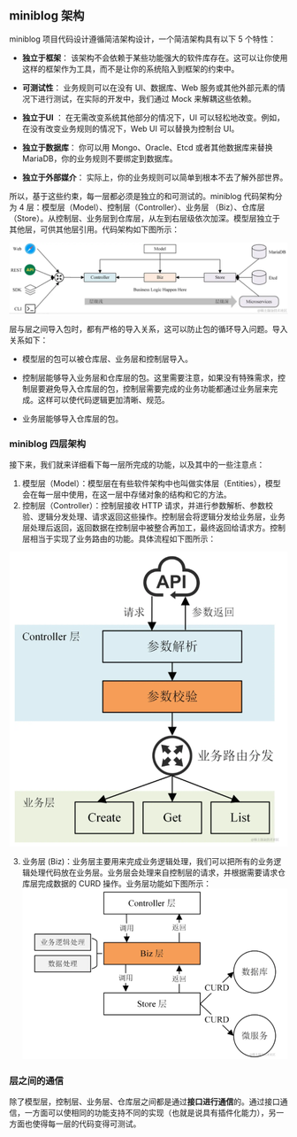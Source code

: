 ## miniblog 架构
miniblog 项目代码设计遵循简洁架构设计，一个简洁架构具有以下 5 个特性：

- **独立于框架**： 该架构不会依赖于某些功能强大的软件库存在。这可以让你使用这样的框架作为工具，而不是让你的系统陷入到框架的约束中。

- **可测试性**： 业务规则可以在没有 UI、数据库、Web 服务或其他外部元素的情况下进行测试，在实际的开发中，我们通过 Mock 来解耦这些依赖。

- **独立于UI** ： 在无需改变系统其他部分的情况下，UI 可以轻松地改变。例如，在没有改变业务规则的情况下，Web UI 可以替换为控制台 UI。

- **独立于数据库**： 你可以用 Mongo、Oracle、Etcd 或者其他数据库来替换 MariaDB，你的业务规则不要绑定到数据库。

- **独立于外部媒介**： 实际上，你的业务规则可以简单到根本不去了解外部世界。

所以，基于这些约束，每一层都必须是独立的和可测试的。miniblog 代码架构分为 4 层：模型层（Model）、控制层（Controller）、业务层 （Biz）、仓库层（Store）。从控制层、业务层到仓库层，从左到右层级依次加深。模型层独立于其他层，可供其他层引用。代码架构如下图所示：

![img.png](../../images/img.png)

层与层之间导入包时，都有严格的导入关系，这可以防止包的循环导入问题。导入关系如下：

- 模型层的包可以被仓库层、业务层和控制层导入。

- 控制层能够导入业务层和仓库层的包。这里需要注意，如果没有特殊需求，控制层要避免导入仓库层的包，控制层需要完成的业务功能都通过业务层来完成。这样可以使代码逻辑更加清晰、规范。

- 业务层能够导入仓库层的包。

### miniblog 四层架构
接下来，我们就来详细看下每一层所完成的功能，以及其中的一些注意点：

1. 模型层（Model）：模型层在有些软件架构中也叫做实体层（Entities），模型会在每一层中使用，在这一层中存储对象的结构和它的方法。
2. 控制层（Controller）：控制层接收 HTTP 请求，并进行参数解析、参数校验、逻辑分发处理、请求返回这些操作。控制层会将逻辑分发给业务层，业务层处理后返回，返回数据在控制层中被整合再加工，最终返回给请求方。控制层相当于实现了业务路由的功能。具体流程如下图所示：

![img.png](../../images/img2.png)

3. 业务层 (Biz)：业务层主要用来完成业务逻辑处理，我们可以把所有的业务逻辑处理代码放在业务层。业务层会处理来自控制层的请求，并根据需要请求仓库层完成数据的 CURD 操作。业务层功能如下图所示：
   ![img.png](../../images/img_1.png)

### 层之间的通信
除了模型层，控制层、业务层、仓库层之间都是通过**接口进行通信**的。通过接口通信，一方面可以使相同的功能支持不同的实现（也就是说具有插件化能力），另一方面也使得每一层的代码变得可测试。